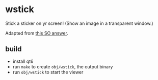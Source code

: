 # wstick

Stick a sticker on yr screen! (Show an image in a transparent window.)

Adapted from [this SO answer](https://stackoverflow.com/a/7613672).

## build

- install qt6
- run `make` to create `obj/wstick`, the output binary
- run `obj/wstick` to start the viewer
